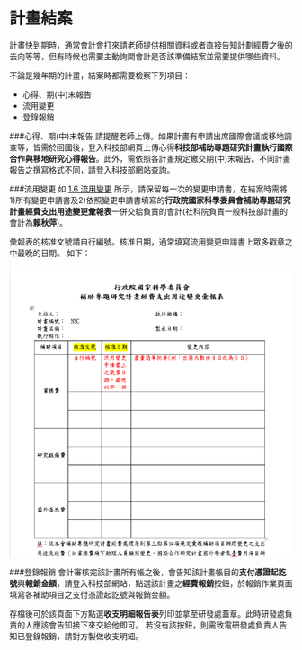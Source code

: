 # 計畫結案

計畫快到期時，通常會計會打來請老師提供相關資料或者直接告知計劃經費之後的去向等等，但有時候也需要主動詢問會計是否該準備結案並需要提供哪些資料。

不論是幾年期的計畫，結案時都需要檢察下列項目：

- 心得、期(中)末報告
- 流用變更
- 登錄報銷

###心得、期(中)末報告
請提醒老師上傳。如果計畫有申請出席國際會議或移地調查等，皆需於回國後，登入科技部網頁上傳心得**科技部補助專題研究計畫執行國際合作與移地研究心得報告**。此外，需依照各計畫規定繳交期(中)末報告。不同計畫報告之撰寫格式不同，請登入科技部網站查詢。

###流用變更
如 [1.6 流用變更](https://sunglinhsieh.gitbooks.io/ntueconrahandbook/content/reimburse/change.html) 所示，請保留每一次的變更申請書，在結案時需將1)所有變更申請書及2)依照變更申請書填寫的**行政院國家科學委員會補助專題研究計畫經費支出用途變更彙報表**一併交給負責的會計(社科院負責一般科技部計畫的會計為**賴秋萍**)。

彙報表的核准文號請自行編號。核准日期，通常填寫流用變更申請書上眾多戳章之中最晚的日期。
如下：

![](彙報表.png)


###登錄報銷
會計審核完該計畫所有帳之後，會告知該計畫帳目的**支付憑證起訖號**與**報銷金額**，請登入科技部網站，點選該計畫之**經費報銷**按鈕，於報銷作業頁面填寫各補助項目之支付憑證起訖號與報銷金額。

存檔後可於該頁面下方點選**收支明細報告表**列印並拿至研發處蓋章。此時研發處負責的人應該會告知接下來交給他即可。
若沒有該按鈕，則需致電研發處負責人告知已登錄報銷，請對方製做收支明細。




